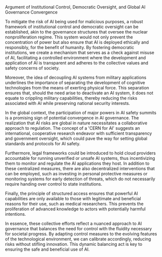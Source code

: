 Argument of Institutional Control, Democratic Oversight, and Global AI Governance Convergence

To mitigate the risk of AI being used for malicious purposes, a robust framework of institutional control and democratic oversight can be established, akin to the governance structures that oversee the nuclear nonproliferation regime. This system would not only prevent the concentration of power but also ensure that AI is deployed ethically and responsibly, for the benefit of humanity. By fostering democratic institutions, we create a mechanism that serves as a check against misuse of AI, facilitating a controlled environment where the development and application of AI is transparent and adheres to the collective values and safety concerns of society.

Moreover, the idea of decoupling AI systems from military applications underlines the importance of separating the development of cognitive technologies from the means of exerting physical force. This separation ensures that, should the need arise to deactivate an AI system, it does not equate to crippling military capabilities, thereby reducing the risks associated with AI while preserving national security interests.

In the global context, the participation of major powers in AI safety summits is a promising sign of potential convergence in AI governance. The realization that AI risks are global in nature necessitates a collaborative approach to regulation. The concept of a 'CERN for AI' suggests an international, cooperative research endeavor with sufficient transparency and government oversight, which could pave the way for setting global standards and protocols for AI safety.

Furthermore, legal frameworks could be introduced to hold cloud providers accountable for running unverified or unsafe AI systems, thus incentivizing them to monitor and regulate the AI applications they host. In addition to these centralized measures, there are also decentralized interventions that can be employed, such as investing in personal protective measures or monitoring systems for early detection of threats, which do not necessarily require handing over control to state institutions.

Finally, the principle of structured access ensures that powerful AI capabilities are only available to those with legitimate and beneficial reasons for their use, such as medical researchers. This prevents the proliferation of advanced knowledge to actors with potentially harmful intentions.

In essence, these collective efforts reflect a nuanced approach to AI governance that balances the need for control with the fluidity necessary for societal progress. By adapting control measures to the evolving features of the technological environment, we can calibrate accordingly, reducing risks without stifling innovation. This dynamic balancing act is key to ensuring the safe and beneficial use of AI.
